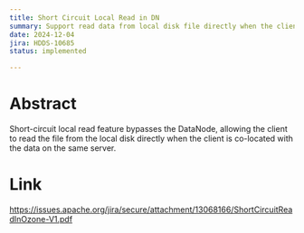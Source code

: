 ```yaml
---
title: Short Circuit Local Read in DN 
summary: Support read data from local disk file directly when the client and data are co-located on the same server
date: 2024-12-04
jira: HDDS-10685
status: implemented

---
```

<!--
  Licensed under the Apache License, Version 2.0 (the "License");
  you may not use this file except in compliance with the License.
  You may obtain a copy of the License at

   http://www.apache.org/licenses/LICENSE-2.0

  Unless required by applicable law or agreed to in writing, software
  distributed under the License is distributed on an "AS IS" BASIS,
  WITHOUT WARRANTIES OR CONDITIONS OF ANY KIND, either express or implied.
  See the License for the specific language governing permissions and
  limitations under the License. See accompanying LICENSE file.
-->

# Abstract

Short-circuit local read feature bypasses the DataNode, allowing the client to read the file from the local disk directly when the client is co-located with the data on the same server.
  
# Link

https://issues.apache.org/jira/secure/attachment/13068166/ShortCircuitReadInOzone-V1.pdf